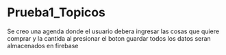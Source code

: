 # Prueba1_Topicos
Se creo una agenda donde el usuario debera ingresar las cosas que quiere comprar y la cantida al presionar el boton guardar todos 
los datos seran almacenados en firebase

